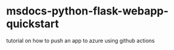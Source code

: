 # msdocs-python-flask-webapp-quickstart
tutorial on how to push an app to azure using github actions
